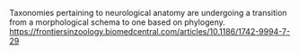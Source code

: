Taxonomies pertaining to neurological anatomy are undergoing a transition from a morphological schema to one based on phylogeny. https://frontiersinzoology.biomedcentral.com/articles/10.1186/1742-9994-7-29
